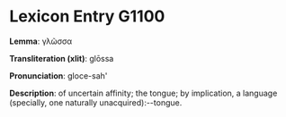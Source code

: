 # Lexicon Entry G1100

**Lemma**: γλῶσσα

**Transliteration (xlit)**: glōssa

**Pronunciation**: gloce-sah'

**Description**:
of uncertain affinity; the tongue; by implication, a language (specially, one naturally unacquired):--tongue.
